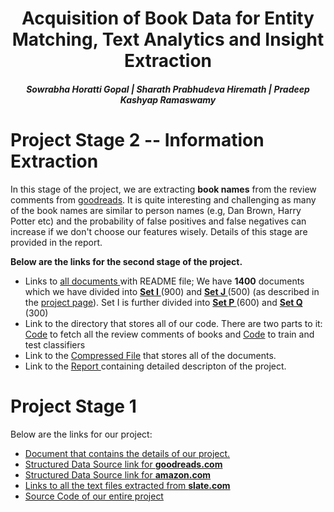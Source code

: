 <center> <h1>Acquisition of Book Data for Entity Matching, Text Analytics and Insight Extraction </h1>
</center>
<center>
<h5> Sowrabha Horatti Gopal  |   Sharath Prabhudeva Hiremath   |   Pradeep Kashyap Ramaswamy </h5>
</center>

<h1> Project Stage 2 -- Information Extraction</h1>
In this stage of the project, we are extracting <b>book names</b> from the review comments from <a href="http://www.goodreads.com">goodreads</a>. It is quite interesting and challenging as many of the book names are similar to person names (e.g, Dan Brown, Harry Potter etc) and the probability of false positives and false negatives can increase if we don't choose our features wisely. Details of this stage are provided in the report.

<b>Below are the links for the second stage of the project.</b>
<ul>
<li> Links to <a href="https://github.com/pradeep0605/CS838-Data-Science/tree/master/features/Documents"> all documents </a> with README file; We have <b>1400</b> documents which we have divided into <a href="https://github.com/pradeep0605/CS838-Data-Science/tree/master/features/Documents/I"> <b> Set I</b> </a> (900) and  <a href="https://github.com/pradeep0605/CS838-Data-Science/tree/master/features/Documents/J"> <b> Set J </b></a> (500) (as described in the <a href="https://sites.google.com/site/anhaidgroup/courses/cs-838-spring-2017/project-description/stage-2">project page</a>). Set I is further divided into <a href="https://github.com/pradeep0605/CS838-Data-Science/tree/master/features/Documents/I/P"> <b> Set P </b></a> (600) and <a href="https://github.com/pradeep0605/CS838-Data-Science/tree/master/features/Documents/I/Q"> <b> Set Q </b></a> (300)</li>
<li> Link to the directory that stores all of our code. There are two parts to it: <a href="https://github.com/pradeep0605/CS838-Data-Science/tree/master/articles2/articles">Code</a> to fetch all the review comments of books and <a href="https://github.com/pradeep0605/CS838-Data-Science/blob/master/features/feature.py">Code</a> to train and test classifiers</li>

<li> Link to the <a href="https://github.com/pradeep0605/CS838-Data-Science/blob/master/features/Documents.zip">Compressed File</a> that stores all of the documents. </li>

<li> Link to the  <a href="https://github.com/pradeep0605/CS838-Data-Science/blob/master/features/data-science-project.pdf"> Report </a> containing detailed descripton of the project. </li>
</ul>
</ul>

<h1> Project Stage 1 </h1>
<p> Below are the links for our project:
<ul> <li>  <a href="https://drive.google.com/file/d/0Bx-KXdV8HgwPdUZMd2o3ckdJZEE/view?usp=sharing"> Document that contains the details of our project. </a> </li>
<li> <a href="https://github.com/pradeep0605/CS838-Data-Science/blob/master/goodreads_crawl/goodreads.json"> Structured Data Source link for <b>goodreads.com</b> </a> </li>

<li> <a href="https://github.com/pradeep0605/CS838-Data-Science/blob/master/amazon_crawl/amazon_final.json"> Structured Data Source link for <b>amazon.com</b> </a> </li>

<li> <a href="https://github.com/pradeep0605/CS838-Data-Science/tree/master/articles/article_textfiles"> Links to all the text files extracted from <b> slate.com </b></a> </li>

<li> <a href="https://github.com/pradeep0605/CS838-Data-Science"> Source Code of our entire project</a></li>
</ul>
